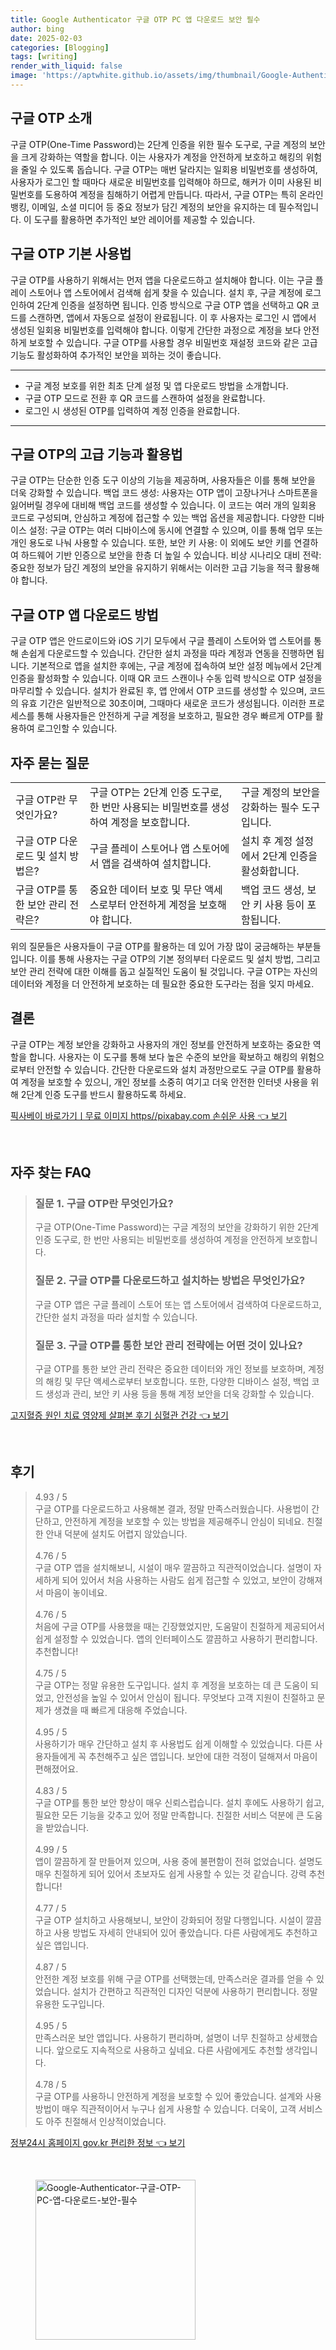 ```yaml
---
title: Google Authenticator 구글 OTP PC 앱 다운로드 보안 필수
author: bing
date: 2025-02-03
categories: [Blogging]
tags: [writing]
render_with_liquid: false
image: 'https://aptwhite.github.io/assets/img/thumbnail/Google-Authenticator-구글-OTP-PC-앱-다운로드-보안-필수.webp'
---
```



<h2 id='구글_OTP_소개'>구글 OTP 소개</h2>

<p>구글 OTP(One-Time Password)는 2단계 인증을 위한 필수 도구로, 구글 계정의 보안을 크게 강화하는 역할을 합니다. 이는 사용자가 계정을 안전하게 보호하고 해킹의 위험을 줄일 수 있도록 돕습니다. 구글 OTP는 매번 달라지는 일회용 비밀번호를 생성하여, 사용자가 로그인 할 때마다 새로운 비밀번호를 입력해야 하므로, 해커가 이미 사용된 비밀번호를 도용하여 계정을 침해하기 어렵게 만듭니다. 따라서, 구글 OTP는 특히 온라인 뱅킹, 이메일, 소셜 미디어 등 중요 정보가 담긴 계정의 보안을 유지하는 데 필수적입니다. 이 도구를 활용하면 추가적인 보안 레이어를 제공할 수 있습니다.</p>

<h2 id='구글_OTP_기본_사용법'>구글 OTP 기본 사용법</h2>

<p>구글 OTP를 사용하기 위해서는 먼저 앱을 다운로드하고 설치해야 합니다. 이는 구글 플레이 스토어나 앱 스토어에서 검색해 쉽게 찾을 수 있습니다. 설치 후, 구글 계정에 로그인하여 2단계 인증을 설정하면 됩니다. 인증 방식으로 구글 OTP 앱을 선택하고 QR 코드를 스캔하면, 앱에서 자동으로 설정이 완료됩니다. 이 후 사용자는 로그인 시 앱에서 생성된 일회용 비밀번호를 입력해야 합니다. 이렇게 간단한 과정으로 계정을 보다 안전하게 보호할 수 있습니다. 구글 OTP를 사용할 경우 비밀번호 재설정 코드와 같은 고급 기능도 활성화하여 추가적인 보안을 꾀하는 것이 좋습니다.</p>

<hr />

<ul>
    <li>구글 계정 보호를 위한 최초 단계 설정 및 앱 다운로드 방법을 소개합니다.</li>
    <li>구글 OTP 모드로 전환 후 QR 코드를 스캔하여 설정을 완료합니다.</li>
    <li>로그인 시 생성된 OTP를 입력하여 계정 인증을 완료합니다.</li>
</ul>

<hr />

<h2 id='구글_OTP의_고급_기능'>구글 OTP의 고급 기능과 활용법</h2>

<p>구글 OTP는 단순한 인증 도구 이상의 기능을 제공하며, 사용자들은 이를 통해 보안을 더욱 강화할 수 있습니다. 백업 코드 생성: 사용자는 OTP 앱이 고장나거나 스마트폰을 잃어버릴 경우에 대비해 백업 코드를 생성할 수 있습니다. 이 코드는 여러 개의 일회용 코드로 구성되며, 안심하고 계정에 접근할 수 있는 백업 옵션을 제공합니다. 다양한 디바이스 설정: 구글 OTP는 여러 디바이스에 동시에 연결할 수 있으며, 이를 통해 업무 또는 개인 용도로 나눠 사용할 수 있습니다. 또한, 보안 키 사용: 이 외에도 보안 키를 연결하여 하드웨어 기반 인증으로 보안을 한층 더 높일 수 있습니다. 비상 시나리오 대비 전략: 중요한 정보가 담긴 계정의 보안을 유지하기 위해서는 이러한 고급 기능을 적극 활용해야 합니다.</p>

<h2 id='구글_OTP_앱_다운로드_방법'>구글 OTP 앱 다운로드 방법</h2>

<p>구글 OTP 앱은 안드로이드와 iOS 기기 모두에서 구글 플레이 스토어와 앱 스토어를 통해 손쉽게 다운로드할 수 있습니다. 간단한 설치 과정을 따라 계정과 연동을 진행하면 됩니다. 기본적으로 앱을 설치한 후에는, 구글 계정에 접속하여 보안 설정 메뉴에서 2단계 인증을 활성화할 수 있습니다. 이때 QR 코드 스캔이나 수동 입력 방식으로 OTP 설정을 마무리할 수 있습니다. 설치가 완료된 후, 앱 안에서 OTP 코드를 생성할 수 있으며, 코드의 유효 기간은 일반적으로 30초이며, 그때마다 새로운 코드가 생성됩니다. 이러한 프로세스를 통해 사용자들은 안전하게 구글 계정을 보호하고, 필요한 경우 빠르게 OTP를 활용하여 로그인할 수 있습니다.</p>

<h2 id='자주_묻는_질문'>자주 묻는 질문</h2>

<table>
    <tr>
        <td>구글 OTP란 무엇인가요?</td>
        <td>구글 OTP는 2단계 인증 도구로, 한 번만 사용되는 비밀번호를 생성하여 계정을 보호합니다.</td>
        <td>구글 계정의 보안을 강화하는 필수 도구입니다.</td>
    </tr>
    <tr>
        <td>구글 OTP 다운로드 및 설치 방법은?</td>
        <td>구글 플레이 스토어나 앱 스토어에서 앱을 검색하여 설치합니다.</td>
        <td>설치 후 계정 설정에서 2단계 인증을 활성화합니다.</td>
    </tr>
    <tr>
        <td>구글 OTP를 통한 보안 관리 전략은?</td>
        <td>중요한 데이터 보호 및 무단 액세스로부터 안전하게 계정을 보호해야 합니다.</td>
        <td>백업 코드 생성, 보안 키 사용 등이 포함됩니다.</td>
    </tr>
</table>

<p>위의 질문들은 사용자들이 구글 OTP를 활용하는 데 있어 가장 많이 궁금해하는 부분들입니다. 이를 통해 사용자는 구글 OTP의 기본 정의부터 다운로드 및 설치 방법, 그리고 보안 관리 전략에 대한 이해를 돕고 실질적인 도움이 될 것입니다. 구글 OTP는 자신의 데이터와 계정을 더 안전하게 보호하는 데 필요한 중요한 도구라는 점을 잊지 마세요.</p>

<h2 id='결론'>결론</h2>

<p>구글 OTP는 계정 보안을 강화하고 사용자의 개인 정보를 안전하게 보호하는 중요한 역할을 합니다. 사용자는 이 도구를 통해 보다 높은 수준의 보안을 확보하고 해킹의 위험으로부터 안전할 수 있습니다. 간단한 다운로드와 설치 과정만으로도 구글 OTP를 활용하여 계정을 보호할 수 있으니, 개인 정보를 소중히 여기고 더욱 안전한 인터넷 사용을 위해 2단계 인증 도구를 반드시 활용하도록 하세요.</p>


<p><a class="click-button" title="픽사베이 바로가기ㅣ무료 이미지 https//pixabay.com 손쉬운 사용" href="https://aptwhite.github.io/posts/%ED%94%BD%EC%82%AC%EB%B2%A0%EC%9D%B4-%EB%B0%94%EB%A1%9C%EA%B0%80%EA%B8%B0%E3%85%A3%EB%AC%B4%EB%A3%8C-%EC%9D%B4%EB%AF%B8%EC%A7%80-httpspixabay.com-%EC%86%90%EC%89%AC%EC%9A%B4-%EC%82%AC%EC%9A%A9/" rel="dofollow">픽사베이 바로가기ㅣ무료 이미지 https//pixabay.com 손쉬운 사용 👈 보기</a></p><br>
<h2 id='자주_찾는_FAQ'>자주 찾는 FAQ</h2>
<div itemscope="" itemtype="https://schema.org/FAQPage"> 
<blockquote> 
<div itemscope="" itemprop="mainEntity" itemtype="https://schema.org/Question"> 
<h3 itemprop="name">질문 1. 구글 OTP란 무엇인가요?</h3> 
<div itemscope="" itemprop="acceptedAnswer" itemtype="https://schema.org/Answer"> 
<span itemprop="text"> 
<p>구글 OTP(One-Time Password)는 구글 계정의 보안을 강화하기 위한 2단계 인증 도구로, 한 번만 사용되는 비밀번호를 생성하여 계정을 안전하게 보호합니다.</p> 
</span> 
</div> 
</div> 
<div itemscope="" itemprop="mainEntity" itemtype="https://schema.org/Question"> 
<h3 itemprop="name">질문 2. 구글 OTP를 다운로드하고 설치하는 방법은 무엇인가요?</h3> 
<div itemscope="" itemprop="acceptedAnswer" itemtype="https://schema.org/Answer"> 
<span itemprop="text"> 
<p>구글 OTP 앱은 구글 플레이 스토어 또는 앱 스토어에서 검색하여 다운로드하고, 간단한 설치 과정을 따라 설치할 수 있습니다.</p> 
</span> 
</div> 
</div> 
<div itemscope="" itemprop="mainEntity" itemtype="https://schema.org/Question"> 
<h3 itemprop="name">질문 3. 구글 OTP를 통한 보안 관리 전략에는 어떤 것이 있나요?</h3> 
<div itemscope="" itemprop="acceptedAnswer" itemtype="https://schema.org/Answer"> 
<span itemprop="text"> 
<p>구글 OTP를 통한 보안 관리 전략은 중요한 데이터와 개인 정보를 보호하며, 계정의 해킹 및 무단 액세스로부터 보호합니다. 또한, 다양한 디바이스 설정, 백업 코드 생성과 관리, 보안 키 사용 등을 통해 계정 보안을 더욱 강화할 수 있습니다.</p> 
</span> 
</div> 
</div> 
</blockquote> 
</div>
<p><a class="click-button" title="고지혈증 원인 치료 영양제 살펴본 후기 심혈관 건강" href="https://aptwhite.github.io/posts/%EA%B3%A0%EC%A7%80%ED%98%88%EC%A6%9D-%EC%9B%90%EC%9D%B8-%EC%B9%98%EB%A3%8C-%EC%98%81%EC%96%91%EC%A0%9C-%EC%82%B4%ED%8E%B4%EB%B3%B8-%ED%9B%84%EA%B8%B0-%EC%8B%AC%ED%98%88%EA%B4%80-%EA%B1%B4%EA%B0%95/" rel="dofollow">고지혈증 원인 치료 영양제 살펴본 후기 심혈관 건강 👈 보기</a></p><br>
<h2 id='후기'>후기</h2>
<div itemscope itemtype="https://schema.org/Product">
  <blockquote>
  <div itemprop="review" itemscope itemtype="https://schema.org/Review">
      <div itemprop="reviewRating" itemscope itemtype="https://schema.org/Rating"> <span itemprop="ratingValue">4.93</span> / <span itemprop="bestRating">5</span> </div>
      <span itemprop="reviewBody">구글 OTP를 다운로드하고 사용해본 결과, 정말 만족스러웠습니다. 사용법이 간단하고, 안전하게 계정을 보호할 수 있는 방법을 제공해주니 안심이 되네요. 친절한 안내 덕분에 설치도 어렵지 않았습니다.</span>
  </div>
  <br>
  <div itemprop="review" itemscope itemtype="https://schema.org/Review">
      <div itemprop="reviewRating" itemscope itemtype="https://schema.org/Rating"> <span itemprop="ratingValue">4.76</span> / <span itemprop="bestRating">5</span> </div>
      <span itemprop="reviewBody">구글 OTP 앱을 설치해보니, 시설이 매우 깔끔하고 직관적이었습니다. 설명이 자세하게 되어 있어서 처음 사용하는 사람도 쉽게 접근할 수 있었고, 보안이 강해져서 마음이 놓이네요.</span>
  </div>
  <br>
  <div itemprop="review" itemscope itemtype="https://schema.org/Review">
      <div itemprop="reviewRating" itemscope itemtype="https://schema.org/Rating"> <span itemprop="ratingValue">4.76</span> / <span itemprop="bestRating">5</span> </div>
      <span itemprop="reviewBody">처음에 구글 OTP를 사용했을 때는 긴장했었지만, 도움말이 친절하게 제공되어서 쉽게 설정할 수 있었습니다. 앱의 인터페이스도 깔끔하고 사용하기 편리합니다. 추천합니다!</span>
  </div>
  <br>
  <div itemprop="review" itemscope itemtype="https://schema.org/Review">
      <div itemprop="reviewRating" itemscope itemtype="https://schema.org/Rating"> <span itemprop="ratingValue">4.75</span> / <span itemprop="bestRating">5</span> </div>
      <span itemprop="reviewBody">구글 OTP는 정말 유용한 도구입니다. 설치 후 계정을 보호하는 데 큰 도움이 되었고, 안전성을 높일 수 있어서 안심이 됩니다. 무엇보다 고객 지원이 친절하고 문제가 생겼을 때 빠르게 대응해 주었습니다.</span>
  </div>
  <br>
  <div itemprop="review" itemscope itemtype="https://schema.org/Review">
      <div itemprop="reviewRating" itemscope itemtype="https://schema.org/Rating"> <span itemprop="ratingValue">4.95</span> / <span itemprop="bestRating">5</span> </div>
      <span itemprop="reviewBody">사용하기가 매우 간단하고 설치 후 사용법도 쉽게 이해할 수 있었습니다. 다른 사용자들에게 꼭 추천해주고 싶은 앱입니다. 보안에 대한 걱정이 덜해져서 마음이 편해졌어요.</span>
  </div>
  <br>
  <div itemprop="review" itemscope itemtype="https://schema.org/Review">
      <div itemprop="reviewRating" itemscope itemtype="https://schema.org/Rating"> <span itemprop="ratingValue">4.83</span> / <span itemprop="bestRating">5</span> </div>
      <span itemprop="reviewBody">구글 OTP를 통한 보안 향상이 매우 신뢰스럽습니다. 설치 후에도 사용하기 쉽고, 필요한 모든 기능을 갖추고 있어 정말 만족합니다. 친절한 서비스 덕분에 큰 도움을 받았습니다.</span>
  </div>
  <br>
  <div itemprop="review" itemscope itemtype="https://schema.org/Review">
      <div itemprop="reviewRating" itemscope itemtype="https://schema.org/Rating"> <span itemprop="ratingValue">4.99</span> / <span itemprop="bestRating">5</span> </div>
      <span itemprop="reviewBody">앱이 깔끔하게 잘 만들어져 있으며, 사용 중에 불편함이 전혀 없었습니다. 설명도 매우 친절하게 되어 있어서 초보자도 쉽게 사용할 수 있는 것 같습니다. 강력 추천합니다!</span>
  </div>
  <br>
  <div itemprop="review" itemscope itemtype="https://schema.org/Review">
      <div itemprop="reviewRating" itemscope itemtype="https://schema.org/Rating"> <span itemprop="ratingValue">4.77</span> / <span itemprop="bestRating">5</span> </div>
      <span itemprop="reviewBody">구글 OTP 설치하고 사용해보니, 보안이 강화되어 정말 다행입니다. 시설이 깔끔하고 사용 방법도 자세히 안내되어 있어 좋았습니다. 다른 사람에게도 추천하고 싶은 앱입니다.</span>
  </div>
  <br>
  <div itemprop="review" itemscope itemtype="https://schema.org/Review">
      <div itemprop="reviewRating" itemscope itemtype="https://schema.org/Rating"> <span itemprop="ratingValue">4.87</span> / <span itemprop="bestRating">5</span> </div>
      <span itemprop="reviewBody">안전한 계정 보호를 위해 구글 OTP를 선택했는데, 만족스러운 결과를 얻을 수 있었습니다. 설치가 간편하고 직관적인 디자인 덕분에 사용하기 편리합니다. 정말 유용한 도구입니다.</span>
  </div>
  <br>
  <div itemprop="review" itemscope itemtype="https://schema.org/Review">
      <div itemprop="reviewRating" itemscope itemtype="https://schema.org/Rating"> <span itemprop="ratingValue">4.95</span> / <span itemprop="bestRating">5</span> </div>
      <span itemprop="reviewBody">만족스러운 보안 앱입니다. 사용하기 편리하며, 설명이 너무 친절하고 상세했습니다. 앞으로도 지속적으로 사용하고 싶네요. 다른 사람에게도 추천할 생각입니다.</span>
  </div>
  <br>
  <div itemprop="review" itemscope itemtype="https://schema.org/Review">
      <div itemprop="reviewRating" itemscope itemtype="https://schema.org/Rating"> <span itemprop="ratingValue">4.78</span> / <span itemprop="bestRating">5</span> </div>
      <span itemprop="reviewBody">구글 OTP를 사용하니 안전하게 계정을 보호할 수 있어 좋았습니다. 설계와 사용 방법이 매우 직관적이어서 누구나 쉽게 사용할 수 있습니다. 더욱이, 고객 서비스도 아주 친절해서 인상적이었습니다.</span>
  </div>
  </blockquote>
</div>
<p><a class="click-button" title="정부24시 홈페이지 gov.kr 편리한 정보" href="https://aptwhite.github.io/posts/%EC%A0%95%EB%B6%8024%EC%8B%9C-%ED%99%88%ED%8E%98%EC%9D%B4%EC%A7%80-gov.kr-%ED%8E%B8%EB%A6%AC%ED%95%9C-%EC%A0%95%EB%B3%B4/" rel="dofollow">정부24시 홈페이지 gov.kr 편리한 정보 👈 보기</a></p><br>
<figure class="image"><img src="https://aptwhite.github.io/assets/img/thumbnail/Google-Authenticator-구글-OTP-PC-앱-다운로드-보안-필수.webp" alt="Google-Authenticator-구글-OTP-PC-앱-다운로드-보안-필수" width="256" height="256"></figure>